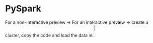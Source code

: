 # PySpark
For a non-interactive preview → 
For an interactive preview → create a cluster, copy the code and load the data in [<img src="https://go.granicus.com/rs/231-DWB-776/images/databricks.png" width="10%">](https://databricks.com/)</br>
